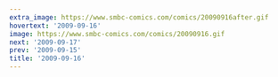 ```yaml
---
extra_image: https://www.smbc-comics.com/comics/20090916after.gif
hovertext: '2009-09-16'
image: https://www.smbc-comics.com/comics/20090916.gif
next: '2009-09-17'
prev: '2009-09-15'
title: '2009-09-16'
---
```

